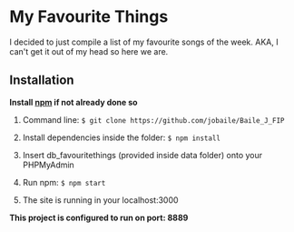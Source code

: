 # My Favourite Things
I decided to just compile a list of my favourite songs of the week. AKA, I can't get it out of my head so here we are.

## Installation
**Install [npm](https://www.npmjs.com/get-npm) if not already done so**

1. Command line:
`$ git clone https://github.com/jobaile/Baile_J_FIP`

2. Install dependencies inside the folder:
`$ npm install`

3. Insert db_favouritethings (provided inside data folder) onto your PHPMyAdmin

4. Run npm:
`$ npm start`

5. The site is running in your localhost:3000

**This project is configured to run on port: 8889**